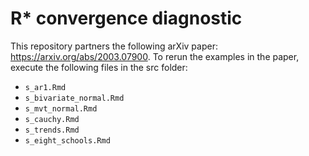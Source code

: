 # R* convergence diagnostic

This repository partners the following arXiv paper: https://arxiv.org/abs/2003.07900.
To rerun the examples in the paper, execute the following files in the src folder:

- `s_ar1.Rmd`
- `s_bivariate_normal.Rmd`
- `s_mvt_normal.Rmd`
- `s_cauchy.Rmd`
- `s_trends.Rmd`
- `s_eight_schools.Rmd`
